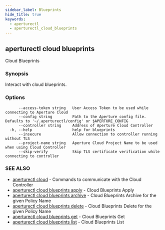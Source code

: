 ```yaml
---
sidebar_label: Blueprints
hide_title: true
keywords:
  - aperturectl
  - aperturectl_cloud_blueprints
---
```


<!-- markdownlint-disable -->

## aperturectl cloud blueprints

Cloud Blueprints

### Synopsis

Interact with cloud blueprints.

### Options

```
      --access-token string   User Access Token to be used while connecting to Aperture Cloud
      --config string         Path to the Aperture config file. Defaults to '~/.aperturectl/config' or $APERTURE_CONFIG
      --controller string     Address of Aperture Cloud Controller
  -h, --help                  help for blueprints
      --insecure              Allow connection to controller running without TLS
      --project-name string   Aperture Cloud Project Name to be used when using Cloud Controller
      --skip-verify           Skip TLS certificate verification while connecting to controller
```

### SEE ALSO

- [aperturectl cloud](/reference/aperture-cli/aperturectl/cloud/cloud.md) - Commands to communicate with the Cloud Controller
- [aperturectl cloud blueprints apply](/reference/aperture-cli/aperturectl/cloud/blueprints/apply/apply.md) - Cloud Blueprints Apply
- [aperturectl cloud blueprints archive](/reference/aperture-cli/aperturectl/cloud/blueprints/archive/archive.md) - Cloud Blueprints Archive for the given Policy Name
- [aperturectl cloud blueprints delete](/reference/aperture-cli/aperturectl/cloud/blueprints/delete/delete.md) - Cloud Blueprints Delete for the given Policy Name
- [aperturectl cloud blueprints get](/reference/aperture-cli/aperturectl/cloud/blueprints/get/get.md) - Cloud Blueprints Get
- [aperturectl cloud blueprints list](/reference/aperture-cli/aperturectl/cloud/blueprints/list/list.md) - Cloud Blueprints List
